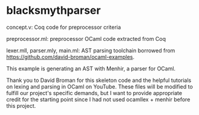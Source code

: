# blacksmythparser

concept.v: Coq code for preprocessor criteria

preprocessor.ml: preprocessor OCaml code extracted from Coq

lexer.mll, parser.mly, main.ml: AST parsing toolchain borrowed from 
https://github.com/david-broman/ocaml-examples.

This example is generating an AST with Menhir, a parser for OCaml.

Thank you to David Broman for this skeleton code
and the helpful tutorials on lexing and parsing in OCaml on YouTube.
These files will be modified to fulfill
our project's specific demands,
but I want to provide appropriate credit for the starting point
since I had not used ocamllex + menhir before this project.
